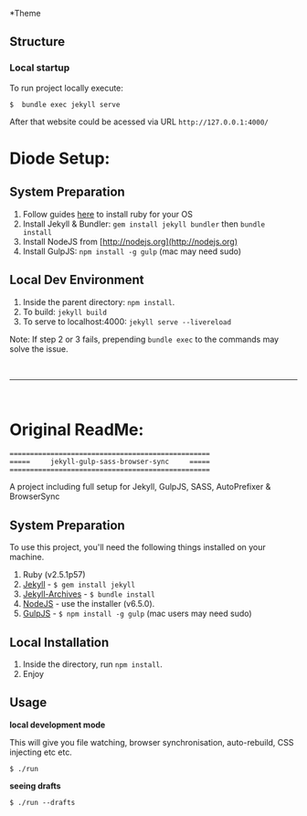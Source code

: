 *Theme

## Structure

### Local startup

To run project locally execute:

    $  bundle exec jekyll serve

After that website could be acessed via URL `http://127.0.0.1:4000/`


# Diode Setup:
## System Preparation
1. Follow guides [here](http://jekyllrb.com/docs/installation/) to install ruby for your OS
2. Install Jekyll & Bundler: `gem install jekyll bundler`
   then `bundle install`
4. Install NodeJS from [http://nodejs.org](http://nodejs.org)
5. Install GulpJS: `npm install -g gulp` (mac may need sudo)


## Local Dev Environment

1. Inside the parent directory: `npm install`.
2. To build: `jekyll build`
3. To serve to localhost:4000: `jekyll serve --livereload`

Note: If step 2 or 3 fails, prepending `bundle exec` to the commands may solve the issue.

<br>
<hr>
<br>

# Original ReadMe:

```x
=================================================
=====     jekyll-gulp-sass-browser-sync     =====
=================================================
```
A project including full setup for Jekyll, GulpJS, SASS, AutoPrefixer &amp; BrowserSync

## System Preparation

To use this project, you'll need the following things installed on your machine.

1. Ruby (v2.5.1p57)
2. [Jekyll](http://jekyllrb.com/) - `$ gem install jekyll`
3. [Jekyll-Archives](http://jekyllrb.com) - `$ bundle install`
4. [NodeJS](http://nodejs.org) - use the installer (v6.5.0).
5. [GulpJS](https://github.com/gulpjs/gulp) - `$ npm install -g gulp` (mac users may need sudo)

## Local Installation

1. Inside the directory, run `npm install`.
2. Enjoy

## Usage

**local development mode**

This will give you file watching, browser synchronisation, auto-rebuild, CSS injecting etc etc.

```shell
$ ./run
```

**seeing drafts**

```shell
$ ./run --drafts
```

